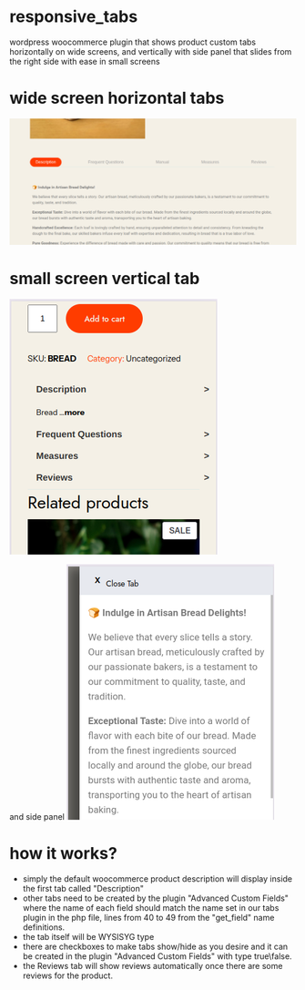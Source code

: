 # responsive_tabs
wordpress woocommerce plugin that shows product custom tabs horizontally on wide screens, and vertically with side panel that slides from the right side with ease in small screens

# wide screen horizontal tabs
![tabs in full screen](assets/img/image_wide.png)

# small screen vertical tab
![tabs in small screen](assets/img/image_small.png)

and side panel
![side panel](assets/img/side_panel.png)

# how it works?
* simply the default woocommerce product description will display inside the first tab called "Description"
* other tabs need to be created by the plugin "Advanced Custom Fields" where the name of each field should match the name set in our tabs plugin in the php file, lines from 40 to 49 from the "get_field" name definitions.
* the tab itself will be WYSISYG type
* there are checkboxes to make tabs show/hide as you desire and it can be created in the plugin "Advanced Custom Fields" with type true\false.
* the Reviews tab will show reviews automatically once there are some reviews for the product.
